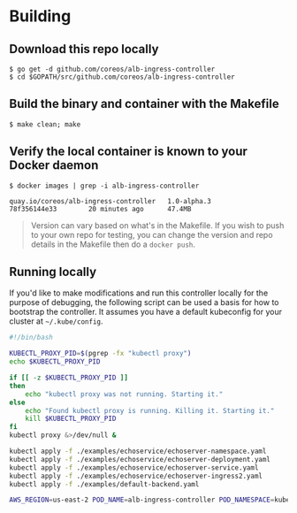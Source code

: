 # Building

## Download this repo locally

```
$ go get -d github.com/coreos/alb-ingress-controller
$ cd $GOPATH/src/github.com/coreos/alb-ingress-controller
```

## Build the binary and container with the Makefile
```
$ make clean; make
```

## Verify the local container is known to your Docker daemon

```
$ docker images | grep -i alb-ingress-controller 

quay.io/coreos/alb-ingress-controller   1.0-alpha.3         78f356144e33        20 minutes ago      47.4MB
```

> Version can vary based on what's in the Makefile. If you wish to push to your own repo for testing, you can change the version and repo details in the Makefile then do a `docker push`.

## Running locally

If you'd like to make modifications and run this controller locally for the purpose of debugging, the following script can be used a basis for how to bootstrap the controller. It assumes you have a default kubeconfig for your cluster at `~/.kube/config`.

```bash
#!/bin/bash

KUBECTL_PROXY_PID=$(pgrep -fx "kubectl proxy")
echo $KUBECTL_PROXY_PID

if [[ -z $KUBECTL_PROXY_PID ]]
then
    echo "kubectl proxy was not running. Starting it."
else
    echo "Found kubectl proxy is running. Killing it. Starting it."
    kill $KUBECTL_PROXY_PID
fi
kubectl proxy &>/dev/null &

kubectl apply -f ./examples/echoservice/echoserver-namespace.yaml
kubectl apply -f ./examples/echoservice/echoserver-deployment.yaml
kubectl apply -f ./examples/echoservice/echoserver-service.yaml
kubectl apply -f ./examples/echoservice/echoserver-ingress2.yaml
kubectl apply -f ./examples/default-backend.yaml

AWS_REGION=us-east-2 POD_NAME=alb-ingress-controller POD_NAMESPACE=kube-system go run cmd/main.go --apiserver-host=http://localhost:8001 --clusterName=devcluster --ingress-class=alb --default-backend-service=kube-system/default-http-backend
```
